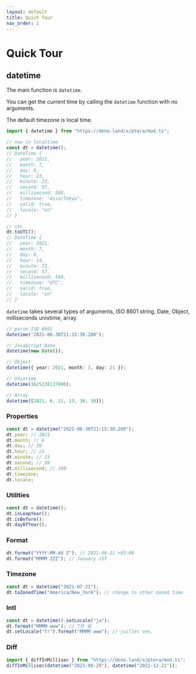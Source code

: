 ```yaml
---
layout: default
title: Quick Tour
nav_order: 1
---
```


# Quick Tour

## datetime

The main function is `datetime`.

You can get the current time by calling the `datetime` function with no
arguments.

The default timezone is local time.

```typescript
import { datetime } from "https://deno.land/x/ptera/mod.ts";

// now in localtime
const dt = datetime();
// DateTime {
//   year: 2021,
//   month: 7,
//   day: 8,
//   hour: 23,
//   minute: 23,
//   second: 57,
//   millisecond: 580,
//   timezone: "Asia/Tokyo",
//   valid: true,
//   locale: "en"
// }

// utc
dt.toUTC();
// DateTime {
//   year: 2021,
//   month: 7,
//   day: 8,
//   hour: 14,
//   minute: 23,
//   second: 57,
//   millisecond: 580,
//   timezone: "UTC",
//   valid: true,
//   locale: "en"
// }
```

`datetime` takes several types of arguments, ISO 8601 string, Date, Object,
milliseconds unixtime, array.

```typescript
// parse ISO 8601
datetime("2021-06-30T21:15:30.200");

// JavaScript Date
datetime(new Date());

// Object
datetime({ year: 2021, month: 3, day: 21 });

// Unixtime
datetime(1625238137000);

// Array
datetime([2021, 6, 11, 13, 30, 30]);
```

### Properties

```typescript
const dt = datetime("2021-06-30T21:15:30.200");
dt.year; // 2021
dt.month; // 6
dt.day; // 30
dt.hour; // 21
dt.minute; // 15
dt.second; // 30
dt.millisecond; // 200
dt.timezone;
dt.locale;
```

### Utilities

```typescript
const dt = datetime();
dt.isLeapYear();
dt.isBefore();
dt.dayOfYear();
```

### Format

```typescript
dt.format("YYYY-MM-dd Z"); // 2021-08-21 +03:00
dt.format("MMMM ZZZ"); // January JST
```

### Timezone

```typescript
const dt = datetime("2021-07-21");
dt.toZonedTime("America/New_York"); // change to other zoned time
```

### Intl

```typescript
const dt = datetime().setLocale("ja");
dt.format("MMMM www"); // 7月 金
dt.setLocale("fr").format("MMMM www"); // juillet ven.
```

### Diff

```typescript
import { diffInMillisec } from "https://deno.land/x/ptera/mod.ts";
diffInMillisec(datetime("2021-08-29"), datetime("2021-12-21"));
```

